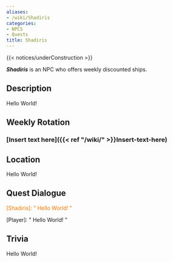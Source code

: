 ```yaml
---
aliases:
- /wiki/Shadiris
categories:
- NPCS
- Quests
title: Shadiris
---  
```


{{< notices/underConstruction >}} 

**_Shadiris_** is an NPC who offers weekly discounted ships.

## Description

Hello World!

## Weekly Rotation 

### [Insert text here]({{< ref "/wiki/" >}}Insert-text-here) 

## Location

Hello World!

## Quest Dialogue 

<span style="color:#ee7600">[Shadiris]: " Hello World! "</span>

[Player]: " Hello World! "

## Trivia

Hello World!